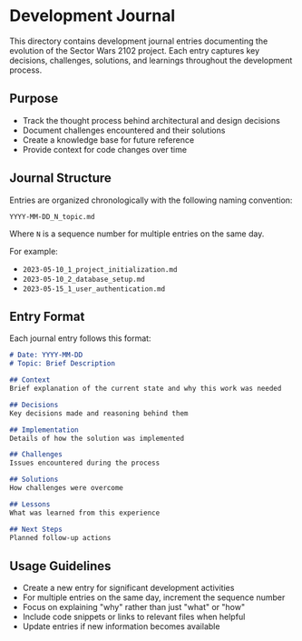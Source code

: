 # Development Journal

This directory contains development journal entries documenting the evolution of the Sector Wars 2102 project. Each entry captures key decisions, challenges, solutions, and learnings throughout the development process.

## Purpose

- Track the thought process behind architectural and design decisions
- Document challenges encountered and their solutions
- Create a knowledge base for future reference
- Provide context for code changes over time

## Journal Structure

Entries are organized chronologically with the following naming convention:

`YYYY-MM-DD_N_topic.md`

Where `N` is a sequence number for multiple entries on the same day.

For example:
- `2023-05-10_1_project_initialization.md`
- `2023-05-10_2_database_setup.md`
- `2023-05-15_1_user_authentication.md`

## Entry Format

Each journal entry follows this format:

```markdown
# Date: YYYY-MM-DD
# Topic: Brief Description

## Context
Brief explanation of the current state and why this work was needed

## Decisions
Key decisions made and reasoning behind them

## Implementation
Details of how the solution was implemented

## Challenges
Issues encountered during the process

## Solutions
How challenges were overcome

## Lessons
What was learned from this experience

## Next Steps
Planned follow-up actions
```

## Usage Guidelines

- Create a new entry for significant development activities
- For multiple entries on the same day, increment the sequence number
- Focus on explaining "why" rather than just "what" or "how"
- Include code snippets or links to relevant files when helpful
- Update entries if new information becomes available